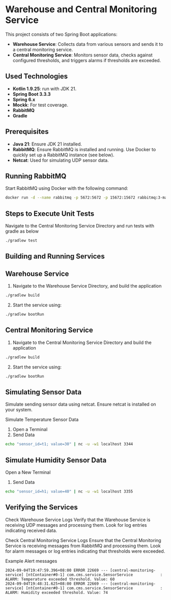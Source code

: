 
# Warehouse and Central Monitoring Service

This project consists of two Spring Boot applications:
- **Warehouse Service**: Collects data from various sensors and sends it to a central monitoring service.
- **Central Monitoring Service**: Monitors sensor data, checks against configured thresholds, and triggers alarms if thresholds are exceeded.

## Used Technologies

- **Kotlin 1.9.25**: run with JDK 21.
- **Spring Boot 3.3.3**
- **Spring 6.x**
- **Mockk**: For test coverage.
- **RabbitMQ**
- **Gradle**

## Prerequisites

- **Java 21**: Ensure JDK 21 installed.
- **RabbitMQ**: Ensure RabbitMQ is installed and running. Use Docker to quickly set up a RabbitMQ instance (see below).
- **Netcat**: Used for simulating UDP sensor data.

## Running RabbitMQ

Start RabbitMQ using Docker with the following command:

```sh
docker run -d --name rabbitmq -p 5672:5672 -p 15672:15672 rabbitmq:3-management
```

## Steps to Execute Unit Tests
Navigate to the Central Monitoring Service Directory and run tests with gradle as below

```sh
./gradlew test

```

## Building and Running Services

## Warehouse Service
1) Navigate to the Warehouse Service Directory, and build the application

```sh
./gradlew build
```

2) Start the service using:

```sh
./gradlew bootRun
```

## Central Monitoring Service
1) Navigate to the Central Monitoring Service Directory and build the application

```sh
./gradlew build
```

2) Start the service using:

```sh
./gradlew bootRun
```

## Simulating Sensor Data

Simulate sending sensor data using netcat. Ensure netcat is installed on your system.

Simulate Temperature Sensor Data
1. Open a Terminal
2. Send Data

```sh
echo "sensor_id=t1; value=30" | nc -u -w1 localhost 3344
```

## Simulate Humidity Sensor Data

Open a New Terminal
1. Send Data

```sh
echo "sensor_id=h1; value=40" | nc -u -w1 localhost 3355
```

## Verifying the Services

Check Warehouse Service Logs
Verify that the Warehouse Service is receiving UDP messages and processing them. Look for log entries indicating received data.

Check Central Monitoring Service Logs
Ensure that the Central Monitoring Service is receiving messages from RabbitMQ and processing them. Look for alarm messages or log entries indicating that thresholds were exceeded.

Example Alert messages

```
2024-09-04T19:47:59.396+08:00 ERROR 22669 --- [central-monitoring-service] [ntContainer#0-1] com.cms.service.SensorService            : ALARM: Temperature exceeded threshold. Value: 60
2024-09-04T19:48:31.625+08:00 ERROR 22669 --- [central-monitoring-service] [ntContainer#0-1] com.cms.service.SensorService            : ALARM: Humidity exceeded threshold. Value: 74
```


